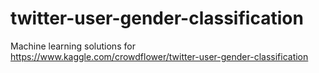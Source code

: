 # twitter-user-gender-classification
Machine learning solutions for https://www.kaggle.com/crowdflower/twitter-user-gender-classification
